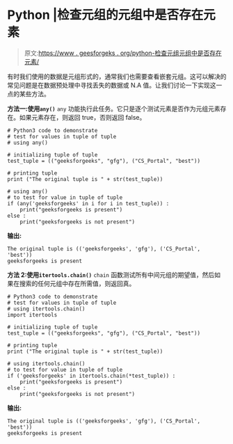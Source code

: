 # Python |检查元组的元组中是否存在元素

> 原文:[https://www . geesforgeks . org/python-检查元组元组中是否存在元素/](https://www.geeksforgeeks.org/python-check-if-element-is-present-in-tuple-of-tuples/)

有时我们使用的数据是元组形式的，通常我们也需要查看嵌套元组。这可以解决的常见问题是在数据预处理中寻找丢失的数据或 N.A 值。让我们讨论一下实现这一点的某些方法。

**方法一:使用`any()`**
`any` 功能执行此任务。它只是逐个测试元素是否作为元组元素存在。如果元素存在，则返回 true，否则返回 false。

```
# Python3 code to demonstrate 
# test for values in tuple of tuple
# using any()

# initializing tuple of tuple 
test_tuple = (("geeksforgeeks", "gfg"), ("CS_Portal", "best"))

# printing tuple
print ("The original tuple is " + str(test_tuple))

# using any()
# to test for value in tuple of tuple
if (any('geeksforgeeks' in i for i in test_tuple)) :
    print("geeksforgeeks is present")
else :
    print("geeksforgeeks is not present")
```

**输出:**

```
The original tuple is (('geeksforgeeks', 'gfg'), ('CS_Portal', 'best'))
geeksforgeeks is present

```

**方法 2:使用`itertools.chain()`**
`chain` 函数测试所有中间元组的期望值，然后如果在搜索的任何元组中存在所需值，则返回真。

```
# Python3 code to demonstrate 
# test for values in tuple of tuple
# using itertools.chain()
import itertools

# initializing tuple of tuple 
test_tuple = (("geeksforgeeks", "gfg"), ("CS_Portal", "best"))

# printing tuple
print ("The original tuple is " + str(test_tuple))

# using itertools.chain()
# to test for value in tuple of tuple
if ('geeksforgeeks' in itertools.chain(*test_tuple)) :
    print("geeksforgeeks is present")
else :
    print("geeksforgeeks is not present")
```

**输出:**

```
The original tuple is (('geeksforgeeks', 'gfg'), ('CS_Portal', 'best'))
geeksforgeeks is present

```